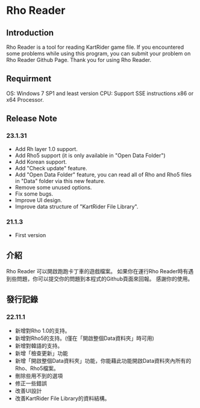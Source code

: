 Rho Reader
====================

Introduction
----------------------
Rho Reader is a tool for reading KartRider game file.
If you encountered some problems while using this program, you can submit your problem on Rho Reader Github Page.
Thank you for using Rho Reader.

Requirment
----------------------
OS: Windows 7 SP1 and least version
CPU: Support SSE instructions x86 or x64 Processor.


Release Note
----------------------
### 23.1.31
* Add Rh layer 1.0 support.
* Add Rho5 support (it is only available in "Open Data Folder")
* Add Korean support.
* Add "Check update" feature.
* Add "Open Data Folder" feature, you can read all of Rho and Rho5 files in "Data" folder via this new feature.
* Remove some unused options.
* Fix some bugs.
* Improve UI design.
* Improve data structure of "KartRider File Library".

### 21.1.3
* First version

介紹
----------------------
Rho Reader 可以開啟跑跑卡丁車的遊戲檔案。
如果你在運行Rho Reader時有遇到些問題，你可以提交你的問題到本程式的Github頁面來回報。
感謝你的使用。

發行記錄
----------------------
### 22.11.1
* 新增對Rho 1.0的支持。
* 新增對Rho5的支持。(僅在「開啟整個Data資料夾」時可用)
* 新增對韓語的支持。
* 新增「檢查更新」功能
* 新增「開啟整個Data資料夾」功能，你能藉此功能開啟Data資料夾內所有的Rho、Rho5檔案。
* 刪除些用不到的選項
* 修正一些錯誤
* 改善UI設計
* 改善KartRider File Library的資料結構。

